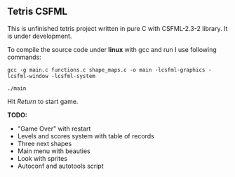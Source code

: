 ## Tetris CSFML

This is unfinished tetris project written in pure C with CSFML-2.3-2 library. It is under development.

To compile the source code under __linux__ with gcc and run I use following commands:
```
gcc -g main.c functions.c shape_maps.c -o main -lcsfml-graphics -lcsfml-window -lcsfml-system

./main
```
Hit *Return* to start game.

__TODO:__

- "Game Over" with restart
- Levels and scores system with table of records
- Three next shapes
- Main menu with beauties
- Look with sprites
- Autoconf and autotools script
